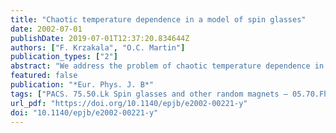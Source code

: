 ```yaml
---
title: "Chaotic temperature dependence in a model of spin glasses"
date: 2002-07-01
publishDate: 2019-07-01T12:37:20.834644Z
authors: ["F. Krzakala", "O.C. Martin"]
publication_types: ["2"]
abstract: "We address the problem of chaotic temperature dependence in disordered glassy systems at equilibrium by following states of a random-energy random-entropy model in temperature; of particular interest are the crossings of the free-energies of these states. We find that this model exhibits strong, weak or no temperature chaos depending on the value of an exponent. This allows us to write a general criterion for temperature chaos in disordered systems, predicting the presence of temperature chaos in the Sherrington-Kirkpatrick and Edwards-Anderson spin glass models, albeit when the number of spins is large enough. The absence of chaos for smaller systems may justify why it is difficult to observe chaos with current simulations. We also illustrate our findings by studying temperature chaos in the naıve mean field equations for the Edwards-Anderson spin glass."
featured: false
publication: "*Eur. Phys. J. B*"
tags: ["PACS. 75.50.Lk Spin glasses and other random magnets – 05.70.Fh Phase transitions: general studies – 64.70.Pf Glass transitions"]
url_pdf: "https://doi.org/10.1140/epjb/e2002-00221-y"
doi: "10.1140/epjb/e2002-00221-y"
---
```


